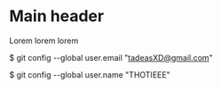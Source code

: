 # Main header

Lorem lorem lorem


$ git config --global user.email "tadeasXD@gmail.com"

$ git config --global user.name "THOTIEEE"
